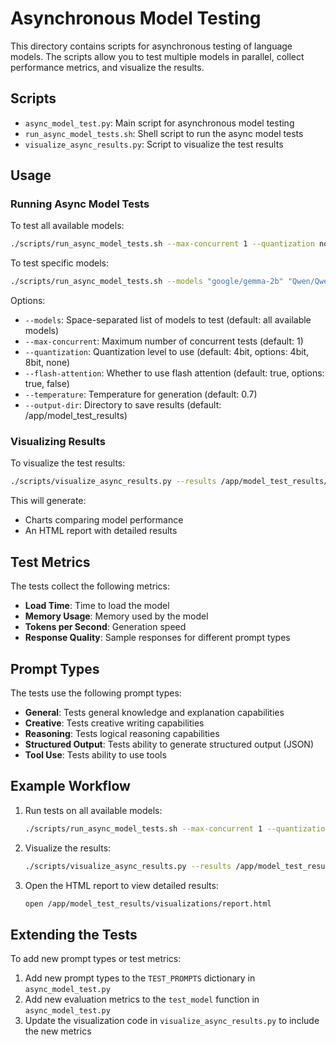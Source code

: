 # Asynchronous Model Testing

This directory contains scripts for asynchronous testing of language models. The scripts allow you to test multiple models in parallel, collect performance metrics, and visualize the results.

## Scripts

- `async_model_test.py`: Main script for asynchronous model testing
- `run_async_model_tests.sh`: Shell script to run the async model tests
- `visualize_async_results.py`: Script to visualize the test results

## Usage

### Running Async Model Tests

To test all available models:

```bash
./scripts/run_async_model_tests.sh --max-concurrent 1 --quantization none
```

To test specific models:

```bash
./scripts/run_async_model_tests.sh --models "google/gemma-2b" "Qwen/Qwen2.5-0.5B-Instruct" --max-concurrent 1 --quantization none
```

Options:
- `--models`: Space-separated list of models to test (default: all available models)
- `--max-concurrent`: Maximum number of concurrent tests (default: 1)
- `--quantization`: Quantization level to use (default: 4bit, options: 4bit, 8bit, none)
- `--flash-attention`: Whether to use flash attention (default: true, options: true, false)
- `--temperature`: Temperature for generation (default: 0.7)
- `--output-dir`: Directory to save results (default: /app/model_test_results)

### Visualizing Results

To visualize the test results:

```bash
./scripts/visualize_async_results.py --results /app/model_test_results/async_model_test_TIMESTAMP.json --output-dir /app/model_test_results/visualizations
```

This will generate:
- Charts comparing model performance
- An HTML report with detailed results

## Test Metrics

The tests collect the following metrics:

- **Load Time**: Time to load the model
- **Memory Usage**: Memory used by the model
- **Tokens per Second**: Generation speed
- **Response Quality**: Sample responses for different prompt types

## Prompt Types

The tests use the following prompt types:

- **General**: Tests general knowledge and explanation capabilities
- **Creative**: Tests creative writing capabilities
- **Reasoning**: Tests logical reasoning capabilities
- **Structured Output**: Tests ability to generate structured output (JSON)
- **Tool Use**: Tests ability to use tools

## Example Workflow

1. Run tests on all available models:
   ```bash
   ./scripts/run_async_model_tests.sh --max-concurrent 1 --quantization none
   ```

2. Visualize the results:
   ```bash
   ./scripts/visualize_async_results.py --results /app/model_test_results/async_model_test_TIMESTAMP.json --output-dir /app/model_test_results/visualizations
   ```

3. Open the HTML report to view detailed results:
   ```bash
   open /app/model_test_results/visualizations/report.html
   ```

## Extending the Tests

To add new prompt types or test metrics:

1. Add new prompt types to the `TEST_PROMPTS` dictionary in `async_model_test.py`
2. Add new evaluation metrics to the `test_model` function in `async_model_test.py`
3. Update the visualization code in `visualize_async_results.py` to include the new metrics
